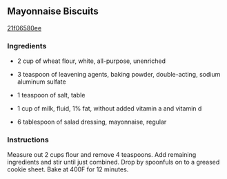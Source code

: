 ## Mayonnaise Biscuits

[21f06580ee](http://www.food.com/recipe/mayonnaise-biscuits-455707)

### Ingredients

 - 2 cup of wheat flour, white, all-purpose, unenriched

 - 3 teaspoon of leavening agents, baking powder, double-acting, sodium aluminum sulfate

 - 1 teaspoon of salt, table

 - 1 cup of milk, fluid, 1% fat, without added vitamin a and vitamin d

 - 6 tablespoon of salad dressing, mayonnaise, regular

### Instructions

Measure out 2 cups flour and remove 4 teaspoons. Add remaining ingredients and stir until just combined. Drop by spoonfuls on to a greased cookie sheet. Bake at 400F for 12 minutes.
